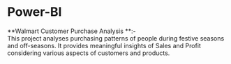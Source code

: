 # Power-BI
**Walmart Customer Purchase Analysis **:-  
This project analyses purchasing patterns of people during festive seasons and off-seasons.
It provides meaningful insights of Sales and Profit considering various aspects of customers and products.

